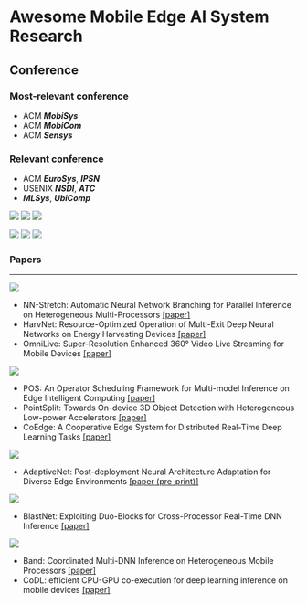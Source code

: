 # Awesome Mobile Edge AI System Research

## Conference

### Most-relevant conference
- ACM ***MobiSys***
- ACM ***MobiCom***
- ACM ***Sensys***
### Relevant conference
- ACM ***EuroSys***, ***IPSN***
- USENIX ***NSDI***, ***ATC***
- ***MLSys***, ***UbiComp***



[![](https://img.shields.io/badge/2023-IPSN-yellow)](https://ipsn.acm.org/2023/) 
[![](https://img.shields.io/badge/2023-MobiSys-orange)](https://www.sigmobile.org/mobisys/2023/)
[![](https://img.shields.io/badge/2023-MobiCom-orange)](https://www.sigmobile.org/mobicom/2023/)

[![](https://img.shields.io/badge/2022-MobiSys-orange)](https://www.sigmobile.org/mobisys/2022/) 
[![](https://img.shields.io/badge/2022-MobiCom-orange)](https://www.sigmobile.org/mobicom/2022/) 
[![](https://img.shields.io/badge/2022-SenSys-yellow)](https://sensys.acm.org/2022/) 





### Papers
---
[![](https://img.shields.io/badge/2023-MobiSys-orange)](https://www.sigmobile.org/mobisys/2023/)
- NN-Stretch: Automatic Neural Network Branching for Parallel Inference on Heterogeneous Multi-Processors [[paper]](https://dl.acm.org/doi/pdf/10.1145/3472381.3479910)
- HarvNet: Resource-Optimized Operation of Multi-Exit Deep Neural Networks on Energy Harvesting Devices
 [[paper]](https://dl.acm.org/doi/pdf/10.1145/3581791.3596845)
 - OmniLive: Super-Resolution Enhanced 360° Video Live Streaming for Mobile Devices
 [[paper]](https://dl.acm.org/doi/pdf/10.1145/3581791.3596851)

[![](https://img.shields.io/badge/2023-IPSN-yellow)](https://ipsn.acm.org/2023/)

- POS: An Operator Scheduling Framework for Multi-model Inference on Edge Intelligent Computing [[paper]](https://dl.acm.org/doi/pdf/10.1145/3583120.3586953)
- PointSplit: Towards On-device 3D Object Detection with Heterogeneous Low-power Accelerators [[paper]](https://dl.acm.org/doi/pdf/10.1145/3583120.3587045)
- CoEdge: A Cooperative Edge System for Distributed Real-Time Deep Learning Tasks [[paper]](https://dl.acm.org/doi/pdf/10.1145/3583120.3586955)

[![](https://img.shields.io/badge/2023-MobiCom-orange)](https://www.sigmobile.org/mobicom/2023/)

- AdaptiveNet: Post-deployment Neural Architecture Adaptation for Diverse Edge Environments [[paper (pre-print)]](https://arxiv.org/pdf/2303.07129.pdf)

[![](https://img.shields.io/badge/2022-SenSys-yellow)](https://sensys.acm.org/2022/) 

- BlastNet: Exploiting Duo-Blocks for Cross-Processor Real-Time DNN Inference [[paper]](https://dl.acm.org/doi/pdf/10.1145/3560905.3568520)

[![](https://img.shields.io/badge/2022-MobiSys-orange)](https://www.sigmobile.org/mobisys/2022/) 

- Band: Coordinated Multi-DNN Inference on Heterogeneous Mobile Processors [[paper]](https://dl.acm.org/doi/pdf/10.1145/3498361.3538948)
- CoDL: efficient CPU-GPU co-execution for deep learning inference on mobile devices [[paper]](https://dl.acm.org/doi/pdf/10.1145/3498361.3538932)